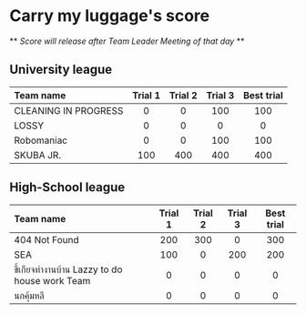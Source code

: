 # Carry my luggage's score

** <em> Score will release after Team Leader Meeting of that day </em> **

## University league

|      Team name              |    Trial 1        |     Trial 2     |       Trial 3     |   Best trial       |
|:----------------------------|:-------------:|:-----------:|:-----------------:|:-----------------:|   
|   CLEANING IN PROGRESS      |       0        |     0       |      100          |      100         |
|   LOSSY                     |       0       |      0      |         0          |         0         |
|   Robomaniac                |       0       |      0      |       100         |       100         |
|   SKUBA JR.                 |      100      |    400      |       400         |       400         |

## High-School league

|      Team name                                |    Trial 1        |     Trial 2     |       Trial 3     |     Best trial      |
|:----------------------------------------------|:-------------:|:-----------:|:-----------------:|:---------------------------:|
|   404 Not Found                               |      200      |     300     |          0         |             300            |
|   SEA                                         |      100      |      0       |        200           |            200             |
|   ขี้เกียจทำงานบ้าน Lazzy to do house work Team   |       0       |      0      |          0        |              0              |
|   นกคุ้มหลี                                      |       0       |      0      |         0         |              0             |
